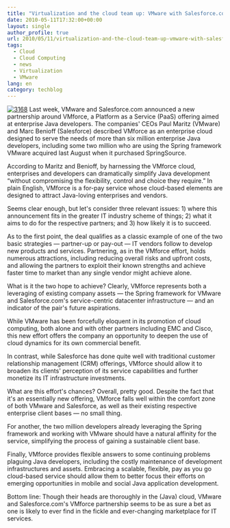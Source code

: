 ```yaml
---
title: "Virtualization and the cloud team up: VMware with Salesforce.com"
date: 2010-05-11T17:32:00+00:00
layout: single
author_profile: true
url: 2010/05/11/virtualization-and-the-cloud-team-up-vmware-with-salesforce-com/
tags:
  - Cloud
  - Cloud Computing
  - news
  - Virtualization
  - VMware
lang: en
category: techblog
---
```

[![3168](http://lh3.ggpht.com/_vaUVXcmC3OI/S-mNsOJVfPI/AAAAAAAACKw/bobhZnoEv6I/3168_thumb%5B2%5D.jpg?imgmax=800 "3168")](http://lh6.ggpht.com/_vaUVXcmC3OI/S-mNniv-rgI/AAAAAAAACKs/5ARuHPa7NZc/s1600-h/3168%5B4%5D.jpg) Last week, VMware and Salesforce.com announced a new partnership around VMforce, a Platform as a Service (PaaS) offering aimed at enterprise Java developers. The companies' CEOs Paul Maritz (VMware) and Marc Benioff (Salesforce) described VMforce as an enterprise cloud designed to serve the needs of more than six million enterprise Java developers, including some two million who are using the Spring framework VMware acquired last August when it purchased SpringSource. 

According to Maritz and Benioff, by harnessing the VMforce cloud, enterprises and developers can dramatically simplify Java development “without compromising the flexibility, control and choice they require.” In plain English, VMforce is a for-pay service whose cloud-based elements are designed to attract Java-loving enterprises and vendors. 

Seems clear enough, but let's consider three relevant issues: 1) where this announcement fits in the greater IT industry scheme of things; 2) what it aims to do for the respective partners; and 3) how likely it is to succeed. 

As to the first point, the deal qualifies as a classic example of one of the two basic strategies — partner-up or pay-out — IT vendors follow to develop new products and services. Partnering, as in the VMforce effort, holds numerous attractions, including reducing overall risks and upfront costs, and allowing the partners to exploit their known strengths and achieve faster time to market than any single vendor might achieve alone. 

What is it the two hope to achieve? Clearly, VMforce represents both a leveraging of existing company assets — the Spring framework for VMware and Salesforce.com's service-centric datacenter infrastructure — and an indicator of the pair's future aspirations. 

While VMware has been forcefully eloquent in its promotion of cloud computing, both alone and with other partners including EMC and Cisco, this new effort offers the company an opportunity to deepen the use of cloud dynamics for its own commercial benefit. 

In contrast, while Salesforce has done quite well with traditional customer relationship management (CRM) offerings, VMforce should allow it to broaden its clients' perception of its service capabilities and further monetize its IT infrastructure investments. 

What are this effort's chances? Overall, pretty good. Despite the fact that it's an essentially new offering, VMforce falls well within the comfort zone of both VMware and Salesforce, as well as their existing respective enterprise client bases — no small thing. 

For another, the two million developers already leveraging the Spring framework and working with VMware should have a natural affinity for the service, simplifying the process of gaining a sustainable client base. 

Finally, VMforce provides flexible answers to some continuing problems plaguing Java developers, including the costly maintenance of development infrastructures and assets. Embracing a scalable, flexible, pay as you go cloud-based service should allow them to better focus their efforts on emerging opportunities in mobile and social Java application development. 

Bottom line: Though their heads are thoroughly in the (Java) cloud, VMware and Salesforce.com's VMforce partnership seems to be as sure a bet as one is likely to ever find in the fickle and ever-changing marketplace for IT services.